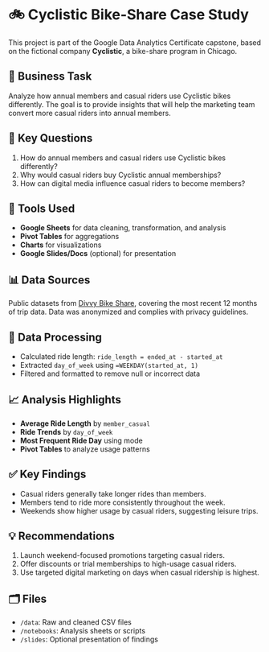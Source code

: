# 🚲 Cyclistic Bike-Share Case Study

This project is part of the Google Data Analytics Certificate capstone, based on the fictional company **Cyclistic**, a bike-share program in Chicago.

## 📌 Business Task

Analyze how annual members and casual riders use Cyclistic bikes differently. The goal is to provide insights that will help the marketing team convert more casual riders into annual members.

## 🧠 Key Questions

1. How do annual members and casual riders use Cyclistic bikes differently?
2. Why would casual riders buy Cyclistic annual memberships?
3. How can digital media influence casual riders to become members?

## 🧰 Tools Used

- **Google Sheets** for data cleaning, transformation, and analysis  
- **Pivot Tables** for aggregations  
- **Charts** for visualizations  
- **Google Slides/Docs** (optional) for presentation

## 📊 Data Sources

Public datasets from [Divvy Bike Share](https://divvy-tripdata.s3.amazonaws.com/index.html), covering the most recent 12 months of trip data. Data was anonymized and complies with privacy guidelines.

## 🔄 Data Processing

- Calculated ride length: `ride_length = ended_at - started_at`
- Extracted `day_of_week` using `=WEEKDAY(started_at, 1)`
- Filtered and formatted to remove null or incorrect data

## 📈 Analysis Highlights

- **Average Ride Length** by `member_casual`
- **Ride Trends** by `day_of_week`
- **Most Frequent Ride Day** using mode
- **Pivot Tables** to analyze usage patterns

## ✅ Key Findings

- Casual riders generally take longer rides than members.
- Members tend to ride more consistently throughout the week.
- Weekends show higher usage by casual riders, suggesting leisure trips.

## 💡 Recommendations

1. Launch weekend-focused promotions targeting casual riders.
2. Offer discounts or trial memberships to high-usage casual riders.
3. Use targeted digital marketing on days when casual ridership is highest.

## 🗂️ Files

- `/data`: Raw and cleaned CSV files  
- `/notebooks`: Analysis sheets or scripts  
- `/slides`: Optional presentation of findings

